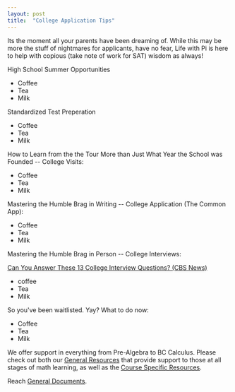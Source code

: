 ```yaml
---
layout: post
title:  "College Application Tips"
---
```

Its the moment all your parents have been dreaming of. While this may be more the stuff of nightmares for applicants, have no fear, Life with Pi is here to help with copious (take note of work for SAT) wisdom as always!

High School Summer Opportunities
  <ul>
    <li>Coffee</li>
    <li>Tea</li>
    <li>Milk</li>
  </ul>  
 
Standardized Test Preperation
  <ul>
    <li>Coffee</li>
    <li>Tea</li>
    <li>Milk</li>
  </ul>  
 
How to Learn from the the Tour More than Just What Year the School was Founded -- College Visits:
  <ul>
    <li>Coffee</li>
    <li>Tea</li>
    <li>Milk</li>
  </ul>  
 
Mastering the Humble Brag in Writing -- College Application (The Common App):
   <ul>
    <li>Coffee</li>
    <li>Tea</li>
    <li>Milk</li>
   </ul>  
 
Mastering the Humble Brag in Person -- College Interviews:

[Can You Answer These 13 College Interview Questions? (CBS News)][13Qs]
  <ul>
    <li>coffee</li>
    <li>Tea</li>
    <li>Milk</li>
  </ul> 

So you've been waitlisted. Yay? What to do now:
  <ul>
    <li>Coffee</li>
    <li>Tea</li>
    <li>Milk</li>
  </ul> 
  
We offer support in everything from Pre-Algebra to BC Calculus. Please check out both our [General Resources][general-links] that provide support to those at all stages of math learning, as well as the [Course Specific Resources][course-specific-links].

Reach [General Documents][general-links].

[13Qs]: https://www.cbsnews.com/news/can-you-answer-these-13-college-interview-questions/
[general-links]: http://lifewithpi.com
[course-specific-links]: http://lifewithpi.com
